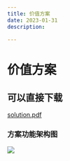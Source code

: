 ```yaml
---
title: 价值方案
date: 2023-01-31
description: 

---
```


# 价值方案

## 可以直接下载 
[solution.pdf](/public/resources/b2c/solution.pdf)

### 方案功能架构图
![](/public/resources/b2c/functionInfo.png)